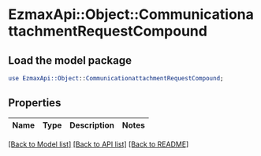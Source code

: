 # EzmaxApi::Object::CommunicationattachmentRequestCompound

## Load the model package
```perl
use EzmaxApi::Object::CommunicationattachmentRequestCompound;
```

## Properties
Name | Type | Description | Notes
------------ | ------------- | ------------- | -------------

[[Back to Model list]](../README.md#documentation-for-models) [[Back to API list]](../README.md#documentation-for-api-endpoints) [[Back to README]](../README.md)



